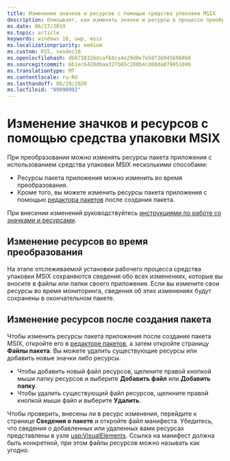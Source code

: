 ```yaml
---
title: Изменение значков и ресурсов с помощью средства упаковки MSIX
description: Описывает, как изменять значки и ресурсы в процессе преобразования приложения при использовании средства упаковки MSIX.
ms.date: 06/27/2019
ms.topic: article
keywords: windows 10, uwp, msix
ms.localizationpriority: medium
ms.custom: RS5, seodec18
ms.openlocfilehash: db873832bdcaf68ca4e29d0e7e58f3b945696866
ms.sourcegitcommit: 6b1ec6420dbaa327b65c208b4cd00da87985104b
ms.translationtype: MT
ms.contentlocale: ru-RU
ms.lasthandoff: 08/29/2020
ms.locfileid: "89090992"
---
```

# <a name="edit-icons-and-assets-using-the-msix-packaging-tool"></a>Изменение значков и ресурсов с помощью средства упаковки MSIX

При преобразовании можно изменять ресурсы пакета приложения с использованием средства упаковки MSIX несколькими способами:

* Ресурсы пакета приложения можно изменить во время преобразования.
* Кроме того, вы можете изменить ресурсы пакета приложения с помощью [редактора пакетов](package-editor.md) после создания пакета.

При внесении изменений руководствуйтесь [инструкциями по работе со значками и ресурсами](/windows/uwp/design/style/app-icons-and-logos).

## <a name="modify-assets-during-the-conversion-process"></a>Изменение ресурсов во время преобразования

На этапе отслеживаемой установки рабочего процесса средства упаковки MSIX сохраняются сведения обо всех изменениях, которые вы вносите в файлы или папки своего приложения. Если вы измените свои ресурсы во время мониторинга, сведения об этих изменениях будут сохранены в окончательном пакете.

## <a name="modify-assets-after-your-package-has-been-created"></a>Изменение ресурсов после создания пакета

Чтобы изменить ресурсы пакета приложения после создания пакета MSIX, откройте его в [редакторе пакетов](package-editor.md), а затем откройте страницу **Файлы пакета**. Вы можете удалить существующие ресурсы или добавить новые значки либо ресурсы.

- Чтобы добавить новый файл ресурсов, щелкните правой кнопкой мыши папку ресурсов и выберите **Добавить файл** или **Добавить папку**.
- Чтобы удалить существующий файл ресурсов, щелкните правой кнопкой мыши файл и выберите **Удалить**.

Чтобы проверить, внесены ли в ресурс изменения, перейдите к странице **Сведения о пакете** и откройте файл манифеста. Убедитесь, что сведения о добавленных или удаленных вами ресурсах представлены в узле [uap:VisualElements](/uwp/schemas/appxpackage/uapmanifestschema/element-uap-visualelements). Ссылка на манифест должна быть конкретной, при этом файлы ресурсов можно называть как угодно.